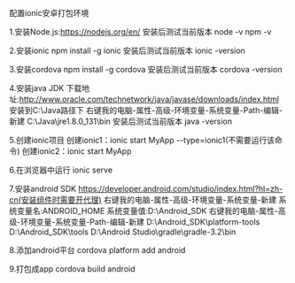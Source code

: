 
配置ionic安卓打包环境

1.安装Node.js:https://nodejs.org/en/
安装后测试当前版本
node -v
npm -v

2.安装ionic
npm install -g ionic
安装后测试当前版本
ionic -version

3.安装cordova
npm install -g cordova
安装后测试当前版本
cordova -version

4.安装java JDK
下载地址:http://www.oracle.com/technetwork/java/javase/downloads/index.html
安装到C:\Java路径下
右键我的电脑-属性-高级-环境变量-系统变量-Path-编辑-新建
C:\Java\jre1.8.0_131\bin
安装后测试当前版本
java -version

5.创建ionic项目
创建ionic1：ionic start MyApp --type=ionic1(不需要运行该命令)
创建ionic2：ionic start MyApp

6.在浏览器中运行
ionic serve

7.安装android SDK
https://developer.android.com/studio/index.html?hl=zh-cn(安装组件时需要开代理)
右键我的电脑-属性-高级-环境变量-系统变量-新建
系统变量名:ANDROID_HOME
系统变量值:D:\Android_SDK
右键我的电脑-属性-高级-环境变量-系统变量-Path-编辑-新建
D:\Android_SDK\platform-tools
D:\Android_SDK\tools
D:\Android Studio\gradle\gradle-3.2\bin

8.添加android平台
cordova platform add android

9.打包成app
cordova build android
